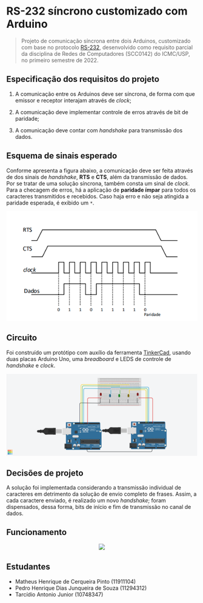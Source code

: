 # RS-232 síncrono customizado com Arduino

> Projeto de comunicação síncrona entre dois Arduinos, customizado com base no protocolo [RS-232](https://en.wikipedia.org/wiki/RS-232), desenvolvido como requisito parcial da disciplina de Redes de Computadores (SCC0142) do ICMC/USP, no primeiro semestre de 2022.

## Especificação dos requisitos do projeto

1. A comunicação entre os Arduinos deve ser síncrona, de forma com que emissor e receptor interajam através de *clock*;

2. A comunicação deve implementar controle de erros através de bit de paridade;

3. A comunicação deve contar com *handshake* para transmissão dos dados.

## Esquema de sinais esperado

Conforme apresenta a figura abaixo, a comunicação deve ser feita através de dos sinais de *handshake*, **RTS** e **CTS**, além da transmissão de dados. Por se tratar de uma solução síncrona, também consta um sinal de *clock*. Para a checagem de erros, há a aplicação de **paridade ímpar** para todos os caracteres transmitidos e recebidos. Caso haja erro e não seja atingida a paridade esperada, é exibido um ``*``.

<p align="center">
  <img src="signal.png" />
</p>

## Circuito

Foi construído um protótipo com auxílio da ferramenta [TinkerCad](https://www.tinkercad.com/things/63d6NgXvJmt?sharecode=QsHwRUV66H45Ul2y8hSWyR613NitcmovdFFgzNKH6hI), usando duas placas Arduino Uno, uma *breadboard* e LEDS de controle de *handshake* e *clock*.

<p align="center">
  <img src="circuit.png" />
</p>

## Decisões de projeto

A solução foi implementada considerando a transmissão individual de caracteres em detrimento da solução de envio completo de frases. Assim, a cada caractere enviado, é realizado um novo *handshake*; foram dispensados, dessa forma, bits de início e fim de transmissão no canal de dados.

## Funcionamento

<p align="center">
  <a href="https://www.youtube.com/watch?v=StTqXEQ2l-Y"><img src="https://img.youtube.com/vi/StTqXEQ2l-Y/0.jpg" /></a>
</p>

## Estudantes

* Matheus Henrique de Cerqueira Pinto (11911104)
* Pedro Henrique Dias Junqueira de Souza (11294312)
* Tarcídio Antonio Junior (10748347)
